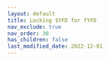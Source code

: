 ```yaml
---
layout: default
title: Locking $YFD for fYFD
nav_exclude: true
nav_order: 30
has_children: false
last_modified_date: 2022-12-01
---
```



